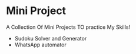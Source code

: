 # Mini Project

A Collection Of Mini Projects TO practice My Skills!

- Sudoku Solver and Generator
- WhatsApp automator
